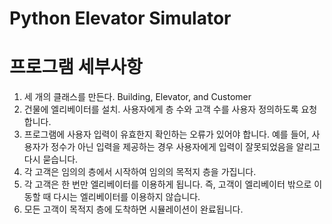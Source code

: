 # Python Elevator Simulator

# 프로그램 세부사항

1. 세 개의 클래스를 만든다. Building, Elevator, and Customer
2. 건물에 엘리베이터를 설치. 사용자에게 층 수와 고객 수를 사용자 정의하도록 요청합니다.
3. 프로그램에 사용자 입력이 유효한지 확인하는 오류가 있어야 합니다. 예를 들어, 사용자가 정수가 아닌 입력을 제공하는 경우 사용자에게 입력이 잘못되었음을 알리고 다시 묻습니다.
4. 각 고객은 임의의 층에서 시작하여 임의의 목적지 층을 가집니다.
5. 각 고객은 한 번만 엘리베이터를 이용하게 됩니다. 즉, 고객이 엘리베이터 밖으로 이동할 때 다시는 엘리베이터를 이용하지 않습니다.
6. 모든 고객이 목적지 층에 도착하면 시뮬레이션이 완료됩니다.
